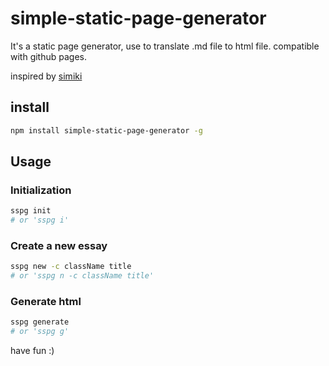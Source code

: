 # simple-static-page-generator

It's a static page generator, use to translate .md file to html file. compatible with github pages.

inspired by [simiki](http://simiki.org/)

## install

```bash
npm install simple-static-page-generator -g
```

## Usage

### Initialization

```bash
sspg init
# or 'sspg i'
```

### Create a new essay
```bash
sspg new -c className title
# or 'sspg n -c className title'
```

### Generate html
```bash
sspg generate
# or 'sspg g'
```

have fun :)